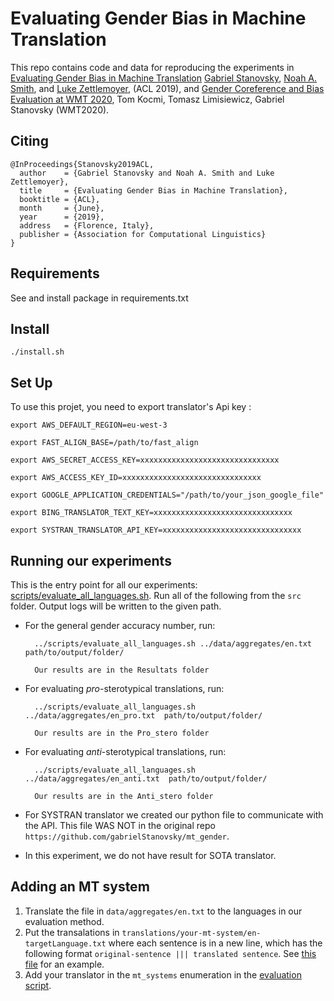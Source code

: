 # Evaluating Gender Bias in Machine Translation

This repo contains code and data for reproducing the experiments in [Evaluating Gender Bias in Machine Translation](https://arxiv.org/abs/1906.00591) [Gabriel Stanovsky](https://gabrielstanovsky.github.io/), [Noah A. Smith](https://homes.cs.washington.edu/~nasmith/), and [Luke Zettlemoyer](https://www.cs.washington.edu/people/faculty/lsz), (ACL 2019), and [Gender Coreference and Bias Evaluation at WMT 2020](https://arxiv.org/pdf/2010.06018.pdf), Tom Kocmi, Tomasz Limisiewicz, Gabriel Stanovsky (WMT2020).

## Citing

```
@InProceedings{Stanovsky2019ACL,
  author    = {Gabriel Stanovsky and Noah A. Smith and Luke Zettlemoyer},
  title     = {Evaluating Gender Bias in Machine Translation},
  booktitle = {ACL},
  month     = {June},
  year      = {2019},
  address   = {Florence, Italy},
  publisher = {Association for Computational Linguistics}
}
```

## Requirements
See and install package in requirements.txt

## Install
`./install.sh`

## Set Up
To use this projet, you need to export translator's Api key :

`export AWS_DEFAULT_REGION=eu-west-3`

`export FAST_ALIGN_BASE=/path/to/fast_align`

`export AWS_SECRET_ACCESS_KEY=xxxxxxxxxxxxxxxxxxxxxxxxxxxxxxx`

`export AWS_ACCESS_KEY_ID=xxxxxxxxxxxxxxxxxxxxxxxxxxxxxxx`

`export GOOGLE_APPLICATION_CREDENTIALS="/path/to/your_json_google_file"`

`export BING_TRANSLATOR_TEXT_KEY=xxxxxxxxxxxxxxxxxxxxxxxxxxxxxxx`

`export SYSTRAN_TRANSLATOR_API_KEY=xxxxxxxxxxxxxxxxxxxxxxxxxxxxxxx`


## Running our experiments 
This is the entry point for all our experiments: [scripts/evaluate_all_languages.sh](scripts/evaluate_all_languages.sh).
Run all of the following from the  `src` folder. Output logs will be written to the given
path.
* For the general gender accuracy number, run:

        ../scripts/evaluate_all_languages.sh ../data/aggregates/en.txt  path/to/output/folder/
        
        Our results are in the Resultats folder

* For evaluating *pro*-sterotypical translations, run:

        ../scripts/evaluate_all_languages.sh ../data/aggregates/en_pro.txt  path/to/output/folder/
        
        Our results are in the Pro_stero folder

* For evaluating *anti*-sterotypical translations, run:

        ../scripts/evaluate_all_languages.sh ../data/aggregates/en_anti.txt  path/to/output/folder/
        
        Our results are in the Anti_stero folder
        
* For SYSTRAN translator we created our python file to communicate with the API. This file WAS NOT in the original repo `https://github.com/gabrielStanovsky/mt_gender`.

* In this experiment, we do not have result for SOTA translator.

## Adding an MT system
1. Translate the file in `data/aggregates/en.txt` to the languages in our evaluation method.
2. Put the transalations in `translations/your-mt-system/en-targetLanguage.txt` where each sentence is in a new line, which has the following format `original-sentence ||| translated sentence`. See [this file](translations/aws/en-fr.txt) for an example.
3. Add your translator in the `mt_systems` enumeration in the [evaluation script](scripts/evaluate_all_languages.sh).

